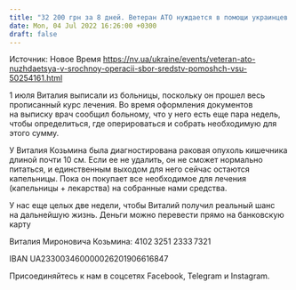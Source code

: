 ```yaml
---
title: "32 200 грн за 8 дней. Ветеран АТО нуждается в помощи украинцев для срочного лечения"
date: Mon, 04 Jul 2022 16:26:00 +0300
draft: false
---
```

Источник: Новое Время https://nv.ua/ukraine/events/veteran-ato-nuzhdaetsya-v-srochnoy-operacii-sbor-sredstv-pomoshch-vsu-50254161.html


1 июля Виталия выписали из больницы, поскольку он прошел весь прописанный курс лечения. Во время оформления документов на выписку врач сообщил больному, что у него есть еще пара недель, чтобы определиться, где оперироваться и собрать необходимую для этого сумму.

У Виталия Козьмина была диагностирована раковая опухоль кишечника длиной почти 10 см. Если ее не удалить, он не сможет нормально питаться, и единственным выходом для него сейчас остаются капельницы. Пока он покупает все необходимое для лечения (капельницы + лекарства) на собранные нами средства.

У нас еще целых две недели, чтобы Виталий получил реальный шанс на дальнейшую жизнь. Деньги можно перевести прямо на банковскую карту

Виталия Мироновича Козьмина: 4102 3251 2333 7321

 IBAN UA233003460000026201906616847

Присоединяйтесь к нам в соцсетях Facebook, Telegram и Instagram.
